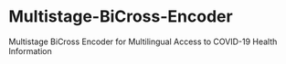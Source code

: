 # Multistage-BiCross-Encoder
Multistage BiCross Encoder for Multilingual Access to COVID-19 Health Information
